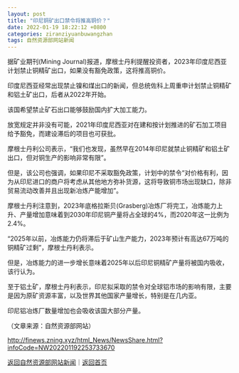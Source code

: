 ```yaml
---
layout: post
title: "印尼铜矿出口禁令将推高铜价？"
date: 2022-01-19 18:22:12 +0800
categories: ziranziyuanbuwangzhan
tags: 自然资源部网站新闻
---
```

<p>据矿业期刊(Mining Journal)报道，摩根士丹利提醒投资者，2023年印度尼西亚计划禁止铜精矿出口，如果没有豁免政策，这将推高铜价。</p><p>印度尼西亚经常出现禁止镍和煤出口的新闻，但总统佐科上周重申计划禁止铜精矿和铝土矿出口，后者从2022年开始。</p><p>该国希望禁止矿石出口能够鼓励国内扩大加工能力。</p><p>放宽规定并非没有可能，2021年印度尼西亚对在建和按计划推进的矿石加工项目给予豁免，而建设滞后的项目也可获批。</p><p>摩根士丹利公司表示，“我们也发现，虽然早在2014年印尼就禁止铜精矿和铝土矿出口，但对铜生产的影响非常有限”。</p><p>但是，该公司也强调，如果印尼不采取豁免政策，计划中的禁令“对价格有利，因为从印尼进口的商户将考虑从其他地方弥补货源，这将导致铜市场出现缺口，除非贸易流动改善并且出现新冶炼产能增加”。</p><p>摩根士丹利注意到，2023年底格拉斯贝(Grasberg)冶炼厂将完工，冶炼能力上升、产量增加意味着到2030年印尼铜产量将占全球的4%，而2020年这一比例为2.4%。</p><p>“2025年以前，冶炼能力仍将滞后于矿山生产能力，2023年预计有高达67万吨的铜精矿过剩”，摩根士丹利表示。</p><p>但是，冶炼能力的进一步增长意味着2025年以后印尼铜精矿产量将被国内吸收，该行认为。</p><p>至于铝土矿，摩根士丹利表示，印尼拟采取的禁令对全球铝市场的影响有限，主要是因为原矿资源丰富，以及世界其他国家产量增长，特别是在几内亚。</p><p>印尼铝冶炼厂数量增加也会吸收该国大部分产量。</p><p class="em_media">（文章来源：自然资源部网站）</p>

<http://finews.zning.xyz/html_News/NewsShare.html?infoCode=NW202201192253733670>

[返回自然资源部网站新闻](//finews.withounder.com/category/ziranziyuanbuwangzhan.html)｜[返回首页](//finews.withounder.com/)